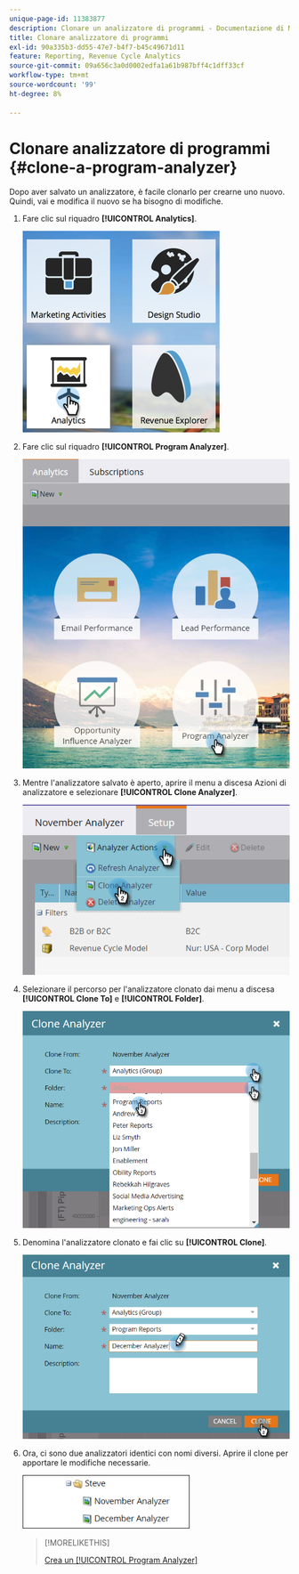 ```yaml
---
unique-page-id: 11383877
description: Clonare un analizzatore di programmi - Documentazione di Marketo - Documentazione di prodotto
title: Clonare analizzatore di programmi
exl-id: 90a335b3-dd55-47e7-b4f7-b45c49671d11
feature: Reporting, Revenue Cycle Analytics
source-git-commit: 09a656c3a0d0002edfa1a61b987bff4c1dff33cf
workflow-type: tm+mt
source-wordcount: '99'
ht-degree: 8%

---
```


# Clonare analizzatore di programmi {#clone-a-program-analyzer}

Dopo aver salvato un analizzatore, è facile clonarlo per crearne uno nuovo. Quindi, vai e modifica il nuovo se ha bisogno di modifiche.

1. Fare clic sul riquadro **[!UICONTROL Analytics]**.

   ![](assets/2017-05-01-08-20-37.png)

1. Fare clic sul riquadro **[!UICONTROL Program Analyzer]**.

   ![](assets/program-analyzer-icon-hand.png)

1. Mentre l&#39;analizzatore salvato è aperto, aprire il menu a discesa Azioni di analizzatore e selezionare **[!UICONTROL Clone Analyzer]**.

   ![](assets/image2016-10-31-16-3a12-3a6.png)

1. Selezionare il percorso per l&#39;analizzatore clonato dai menu a discesa **[!UICONTROL Clone To]** e **[!UICONTROL Folder]**.

   ![](assets/image2016-10-31-16-3a13-3a42.png)

1. Denomina l&#39;analizzatore clonato e fai clic su **[!UICONTROL Clone]**.

   ![](assets/image2016-10-31-16-3a15-3a15.png)

1. Ora, ci sono due analizzatori identici con nomi diversi. Aprire il clone per apportare le modifiche necessarie.

   ![](assets/image2016-10-31-16-3a17-3a11.png)

   >[!MORELIKETHIS]
   >
   >[Crea un [!UICONTROL Program Analyzer]](/help/marketo/product-docs/reporting/revenue-cycle-analytics/program-analytics/create-a-program-analyzer.md)
